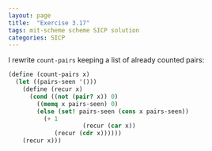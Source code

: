 ```yaml
---
layout: page
title:  "Exercise 3.17"
tags: mit-scheme scheme SICP solution
categories: SICP
---
```

I rewrite `count-pairs` keeping a list of already counted pairs:
```scheme
(define (count-pairs x)
  (let ((pairs-seen '()))
    (define (recur x)
      (cond ((not (pair? x)) 0)
	    ((memq x pairs-seen) 0)
	    (else (set! pairs-seen (cons x pairs-seen))
		  (+ 1 
                     (recur (car x))
		     (recur (cdr x))))))
    (recur x)))
```
